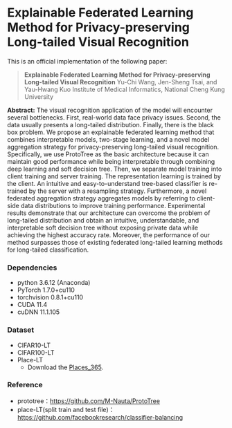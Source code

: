 # **Explainable Federated Learning Method for Privacy-preserving Long-tailed Visual Recognition**

This is an official implementation of the following paper:
> **Explainable Federated Learning Method for Privacy-preserving Long-tailed Visual Recognition**
> Yu-Chi Wang, Jen-Sheng Tsai, and Yau-Hwang Kuo
> Institute of Medical Informatics, National Cheng Kung University
>


**Abstract:** The visual recognition application of the model will encounter several bottlenecks. First, real-world data face privacy issues. Second, the data usually presents a long-tailed distribution. Finally, there is the black box problem. We propose an explainable federated learning method that combines interpretable models, two-stage learning, and a novel model aggregation strategy for privacy-preserving long-tailed visual recognition. Specifically, we use ProtoTree as the basic architecture because it can maintain good performance while being interpretable through combining deep learning and soft decision tree. Then, we separate model training into client training and server training. The representation learning is trained by the client. An intuitive and easy-to-understand tree-based classifier is re-trained by the server with a resampling strategy. Furthermore, a novel federated aggregation strategy aggregates models by referring to client-side data distributions to improve training performance. Experimental results demonstrate that our architecture can overcome the problem of long-tailed distribution and obtain an intuitive, understandable, and interpretable soft decision tree without exposing private data while achieving the highest accuracy rate. Moreover, the performance of our method surpasses those of existing federated long-tailed learning methods for long-tailed classification.



### Dependencies

- python 3.6.12 (Anaconda)
- PyTorch 1.7.0+cu110
- torchvision 0.8.1+cu110
- CUDA 11.4
- cuDNN 11.1.105



### Dataset

- CIFAR10-LT
- CIFAR100-LT
- Place-LT
    - Download the [Places_365](http://places2.csail.mit.edu/download.html).

### Reference
* prototree：https://github.com/M-Nauta/ProtoTree
* place-LT(split train and test file)：https://github.com/facebookresearch/classifier-balancing

